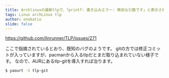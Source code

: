 ```yaml
---
title: Archlinuxの最新tlpで、「printf: 書き込みエラー: 無効な引数です」と表示される場合
tags: Linux archLinux tlp
author: onokatio
slide: false
---
```

https://github.com/linrunner/TLP/issues/271

ここで指摘されているとおり、既知のバグのようです。
gitの方では修正コミットが入っていますが、pacmanから入るtlpだとまだ取り込まれていない様子です。
なので、AURにあるtlp-gitを導入すれば治ります。


```bash
$ yaourt -S tlp-git
```

